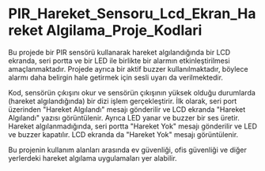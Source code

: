 # PIR_Hareket_Sensoru_Lcd_Ekran_Hareket Algilama_Proje_Kodlari
 Bu projede bir PIR sensörü kullanarak hareket algılandığında bir LCD ekranda, seri portta ve bir LED ile birlikte bir alarmın etkinleştirilmesi amaçlanmaktadır. Projede ayrıca bir aktif buzzer kullanılmaktadır, böylece alarmı daha belirgin hale getirmek için sesli uyarı da verilmektedir.

Kod, sensörün çıkışını okur ve sensörün çıkışının yüksek olduğu durumlarda (hareket algılandığında) bir dizi işlem gerçekleştirir. İlk olarak, seri port üzerinden "Hareket Algılandı" mesajı gönderilir ve LCD ekranda "Hareket Algılandı" yazısı görüntülenir. Ayrıca LED yanar ve buzzer bir ses üretir. Hareket algılanmadığında, seri portta "Hareket Yok" mesajı gönderilir ve LED ve buzzer kapatılır. LCD ekranda da "Hareket Yok" mesajı görüntülenir.

Bu projenin kullanım alanları arasında ev güvenliği, ofis güvenliği ve diğer yerlerdeki hareket algılama uygulamaları yer alabilir.
